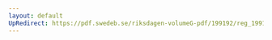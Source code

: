 ```yaml
---
layout: default
UpRedirect: https://pdf.swedeb.se/riksdagen-volumeG-pdf/199192/reg_199192/reg_199192_0922.pdf
---
```

